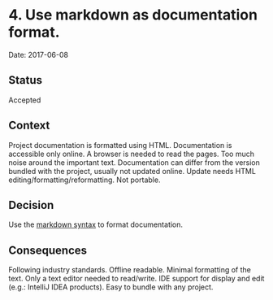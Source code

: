 # 4. Use markdown as documentation format.

Date: 2017-06-08

## Status

Accepted

## Context

Project documentation is formatted using HTML. Documentation is accessible only online. 
A browser is needed to read the pages. Too much noise around the important text.
Documentation can differ from the version bundled with the project, 
usually not updated online. Update needs HTML editing/formatting/reformatting. 
Not portable.

## Decision

Use the [markdown syntax](https://daringfireball.net/projects/markdown/syntax) 
to format documentation.

## Consequences

Following industry standards. Offline readable. Minimal formatting of the text. 
Only a text editor needed to read/write. IDE support for display and edit 
(e.g.: IntelliJ IDEA products). Easy to bundle with any project. 
